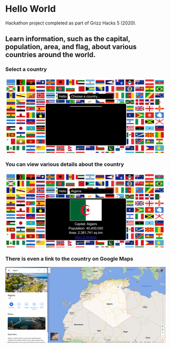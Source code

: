 # Hello World
Hackathon project completed as part of Grizz Hacks 5 (2020). <br>
## Learn information, such as the capital, population, area, and flag, about various countries around the world.

### Select a country
![Screenshot 1](https://github.com/AmyWeitzman/HelloWorld/blob/master/screenshot_1.PNG?raw=true)

### You can view various details about the country
![Screenshot 2](https://github.com/AmyWeitzman/HelloWorld/blob/master/screenshot_2.PNG?raw=true)

### There is even a link to the country on Google Maps
![Screenshot 3](https://github.com/AmyWeitzman/HelloWorld/blob/master/screenshot_3.PNG?raw=true)


